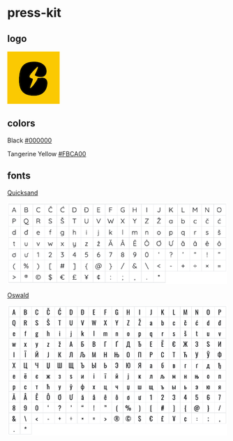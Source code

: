 # press-kit

## logo
![Coineus](https://raw.githubusercontent.com/CoineusCrypto/press-kit/main/logo/120x120.png)

## colors
Black
[#000000](https://www.htmlcsscolor.com/hex/000000)

Tangerine Yellow
[#FBCA00](https://www.htmlcsscolor.com/hex/FBCA00)

## fonts
[Quicksand](https://fonts.google.com/specimen/Quicksand?query=quicksand&preview.text=Coineus&preview.text_type=custom#standard-styles)

![Quicksand](https://raw.githubusercontent.com/CoineusCrypto/press-kit/main/fonts/quicksand_glyphs.png)

[Oswald](https://fonts.google.com/specimen/Oswald?query=oswald&preview.text=Coineus&preview.text_type=custom#standard-styles)

![Oswald](https://raw.githubusercontent.com/CoineusCrypto/press-kit/main/fonts/oswald_glyphs.png)
